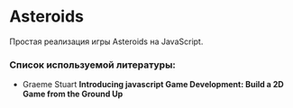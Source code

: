 # Asteroids
Простая реализация игры Asteroids на JavaScript.

### Список используемой литературы:
- Graeme Stuart **Introducing javascript Game Development: Build a 2D Game from the Ground Up**
